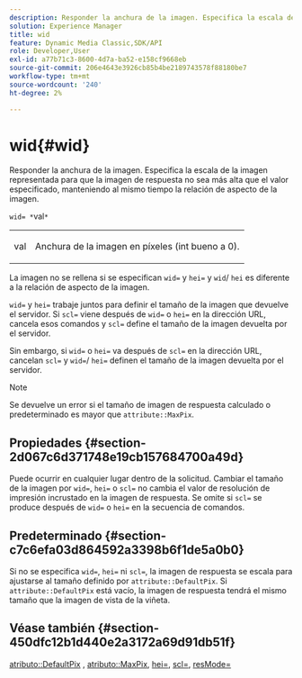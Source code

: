 ```yaml
---
description: Responder la anchura de la imagen. Especifica la escala de la imagen representada para que la imagen de respuesta no sea más alta que el valor especificado, manteniendo al mismo tiempo la relación de aspecto de la imagen.
solution: Experience Manager
title: wid
feature: Dynamic Media Classic,SDK/API
role: Developer,User
exl-id: a77b71c3-8600-4d7a-ba52-e158cf9668eb
source-git-commit: 206e4643e3926cb85b4be2189743578f88180be7
workflow-type: tm+mt
source-wordcount: '240'
ht-degree: 2%

---
```


# wid{#wid}

Responder la anchura de la imagen. Especifica la escala de la imagen representada para que la imagen de respuesta no sea más alta que el valor especificado, manteniendo al mismo tiempo la relación de aspecto de la imagen.

`wid= *`val`*`

<table id="simpletable_1C898A7B99114BE986EC5553F6A31E82"> 
 <tr class="strow"> 
  <td class="stentry"> <p><span class="varname"> val</span> </p> </td> 
  <td class="stentry"> <p>Anchura de la imagen en píxeles (int bueno a 0). </p></td> 
 </tr> 
</table>

La imagen no se rellena si se especifican `wid=` y `hei=` y `wid`/ `hei` es diferente a la relación de aspecto de la imagen.

`wid=` y  `hei=` trabaje juntos para definir el tamaño de la imagen que devuelve el servidor. Si `scl=` viene después de `wid=` o `hei=` en la dirección URL, cancela esos comandos y `scl=` define el tamaño de la imagen devuelta por el servidor.

Sin embargo, si `wid=` o `hei=` va después de `scl=` en la dirección URL, cancelan `scl=` y `wid=`/ `hei=` definen el tamaño de la imagen devuelta por el servidor.

>[!NOTE]
>
>Se devuelve un error si el tamaño de imagen de respuesta calculado o predeterminado es mayor que `attribute::MaxPix`.

## Propiedades {#section-2d067c6d371748e19cb157684700a49d}

Puede ocurrir en cualquier lugar dentro de la solicitud. Cambiar el tamaño de la imagen por `wid=`, `hei=` o `scl=` no cambia el valor de resolución de impresión incrustado en la imagen de respuesta. Se omite si `scl=` se produce después de `wid=` o `hei=` en la secuencia de comandos.

## Predeterminado {#section-c7c6efa03d864592a3398b6f1de5a0b0}

Si no se especifica `wid=`, `hei=` ni `scl=`, la imagen de respuesta se escala para ajustarse al tamaño definido por `attribute::DefaultPix`. Si `attribute::DefaultPix` está vacío, la imagen de respuesta tendrá el mismo tamaño que la imagen de vista de la viñeta.

## Véase también {#section-450dfc12b1d440e2a3172a69d91db51f}

[atributo::DefaultPix](../../../../../ir-api/material-cat/image-rendering-api-ref/c-ir-material-catalog/c-ir-attributes-reference/r-ir-defaultpix.md#reference-102c98f9b5d24d2aaaeb756653fb0e6f) ,  [atributo::MaxPix](../../../../../ir-api/material-cat/image-rendering-api-ref/c-ir-material-catalog/c-ir-attributes-reference/r-ir-maxpix.md#reference-569f186bbc2840a6bd3cffa8ff3e7657),  [hei=](../../../../../ir-api/http-protocol/image-rendering-api-ref/c-ir-http-protocol-ref/c-ir-http-protocol-command-reference/r-ir-hei.md#reference-1c08f60365a94417a39867c09cac5478),  [scl=](../../../../../ir-api/http-protocol/image-rendering-api-ref/c-ir-http-protocol-ref/c-ir-http-protocol-command-reference/r-ir-scl.md#reference-b14b51a6cbe34f0bba42880540592f29),  [resMode=](../../../../../ir-api/http-protocol/image-rendering-api-ref/c-ir-http-protocol-ref/c-ir-http-protocol-command-reference/r-ir-http-resmode.md#reference-851a5b636f8948cfb11456c9b7dab0d3)
